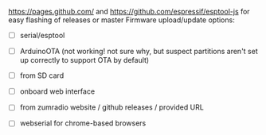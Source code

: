 https://pages.github.com/ and https://github.com/espressif/esptool-js for easy flashing of releases or master
Firmware upload/update options: 
* [ ] serial/esptool
* [ ] ArduinoOTA (not working! not sure why, but suspect partitions aren't set up correctly to support OTA by default)
* [ ] from SD card
* [ ] onboard web interface
* [ ] from zumradio website / github releases / provided URL
* [ ] webserial for chrome-based browsers

